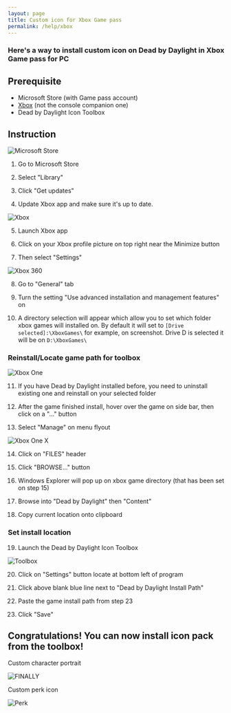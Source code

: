```yaml
---
layout: page
title: Custom icon for Xbox Game pass
permalink: /help/xbox
---
```


### Here's a way to install custom icon on Dead by Daylight in Xbox Game pass for PC

## Prerequisite
 - Microsoft Store (with Game pass account)
 - [Xbox](https://www.microsoft.com/store/productId/9MV0B5HZVK9Z) (not the console companion one)
 - Dead by Daylight Icon Toolbox

## Instruction

![Microsoft Store](images/dbd_xbox3.png)

 1. Go to Microsoft Store

 2. Select "Library"

 3. Click "Get updates"

 4. Update Xbox app and make sure it's up to date.


![Xbox](images/dbd_xbox4.png)

 5. Launch Xbox app

 6. Click on your Xbox profile picture on top right near the Minimize button

 7. Then select "Settings"


![Xbox 360](images/dbd_xbox5.png)

 8. Go to "General" tab

 9. Turn the setting "Use advanced installation and management features" on
 
 10. A directory selection will appear which allow you to set which folder xbox games will installed on. By default it will set to `[Drive selected]:\XboxGames\` for example, on screenshot. Drive D is selected it will be on `D:\XboxGames\`


### Reinstall/Locate game path for toolbox
![Xbox One](images/dbd_xbox6.png)

 11. If you have Dead by Daylight installed before, you need to uninstall existing one and reinstall on your selected folder

 12. After the game finished install, hover over the game on side bar, then click on a "..." button
 
 13. Select "Manage" on menu flyout

![Xbox One X](images/dbd_xbox7.png)

 14. Click on "FILES" header

 15. Click "BROWSE..." button

 16. Windows Explorer will pop up on xbox game directory (that has been set on step 15)

 17. Browse into "Dead by Daylight" then "Content"
 
 18. Copy current location onto clipboard


### Set install location

 19. Launch the Dead by Daylight Icon Toolbox


![Toolbox](images/dbd_xbox9.png)

 20. Click on "Settings" button locate at bottom left of program

 21. Click above blank blue line next to "Dead by Daylight Install Path"
 
 22. Paste the game install path from step 23
 
 23. Click "Save"


## Congratulations! You can now install icon pack from the toolbox!

Custom character portrait

![FINALLY](images/dbd_xbox10.png)

Custom perk icon

![Perk](images/dbd_xbox11.png)
